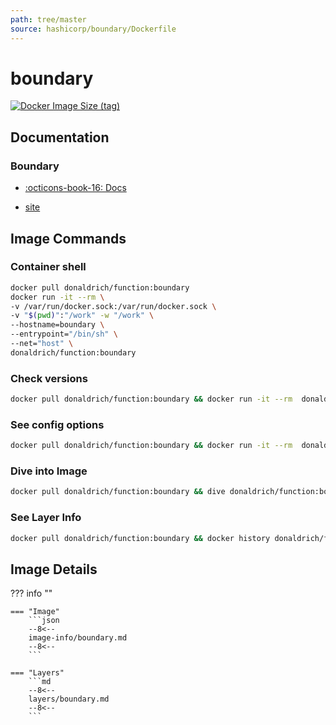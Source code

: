 ```yaml
---
path: tree/master
source: hashicorp/boundary/Dockerfile
---
```


# boundary

[![Docker Image Size (tag)](https://img.shields.io/docker/image-size/donaldrich/function/boundary?color=blue&label=donaldrich/function:boundary&logo=docker&style=flat-square)](https://hub.docker.com/r/donaldrich/function/boundary)

## Documentation

### Boundary

- [:octicons-book-16: Docs](https://www.boundaryproject.io/docs)

- [site](https://www.boundaryproject.io)

## Image Commands

### Container shell

```sh
docker pull donaldrich/function:boundary
docker run -it --rm \
-v /var/run/docker.sock:/var/run/docker.sock \
-v "$(pwd)":"/work" -w "/work" \
--hostname=boundary \
--entrypoint="/bin/sh" \
--net="host" \
donaldrich/function:boundary
```

### Check versions

```sh
docker pull donaldrich/function:boundary && docker run -it --rm  donaldrich/function:boundary validate
```

### See config options

```sh
docker pull donaldrich/function:boundary && docker run -it --rm  donaldrich/function:boundary help
```

### Dive into Image

```sh
docker pull donaldrich/function:boundary && dive donaldrich/function:boundary
```

### See Layer Info

```sh
docker pull donaldrich/function:boundary && docker history donaldrich/function:boundary
```

## Image Details

??? info ""

    === "Image"
        ```json
        --8<--
        image-info/boundary.md
        --8<--
        ```

    === "Layers"
        ```md
        --8<--
        layers/boundary.md
        --8<--
        ```
